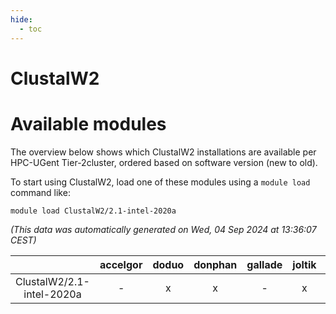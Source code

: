 ```yaml
---
hide:
  - toc
---
```


ClustalW2
=========

# Available modules


The overview below shows which ClustalW2 installations are available per HPC-UGent Tier-2cluster, ordered based on software version (new to old).

To start using ClustalW2, load one of these modules using a `module load` command like:

```shell
module load ClustalW2/2.1-intel-2020a
```

*(This data was automatically generated on Wed, 04 Sep 2024 at 13:36:07 CEST)*  

| |accelgor|doduo|donphan|gallade|joltik|shinx|skitty|
| :---: | :---: | :---: | :---: | :---: | :---: | :---: | :---: |
|ClustalW2/2.1-intel-2020a|-|x|x|-|x|-|x|
